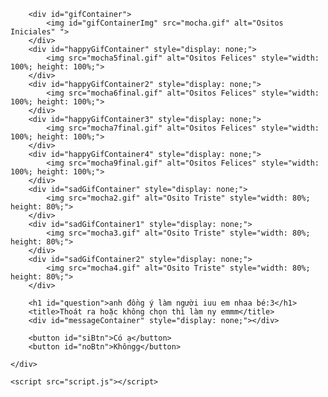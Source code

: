 <!DOCTYPE html>
<html lang="es">
<head>
    <meta charset="UTF-8">
    <meta name="viewport" content="width=device-width, initial-scale=1.0">
    <link rel="stylesheet" href="styles.css">
    <title>anh đồng ý làm người iuu emm nhaa :3</title>
    <title>Thoát ra hoặc không chọn thì làm ny </title>
</head>
<body>
    <div class="container">
        
        <div id="gifContainer">
            <img id="gifContainerImg" src="mocha.gif" alt="Ositos Iniciales" ">
        </div>
        <div id="happyGifContainer" style="display: none;">
            <img src="mocha5final.gif" alt="Ositos Felices" style="width: 100%; height: 100%;">
        </div>
        <div id="happyGifContainer2" style="display: none;">
            <img src="mocha6final.gif" alt="Ositos Felices" style="width: 100%; height: 100%;">
        </div>
        <div id="happyGifContainer3" style="display: none;">
            <img src="mocha7final.gif" alt="Ositos Felices" style="width: 100%; height: 100%;">
        </div>
        <div id="happyGifContainer4" style="display: none;">
            <img src="mocha9final.gif" alt="Ositos Felices" style="width: 100%; height: 100%;">
        </div>
        <div id="sadGifContainer" style="display: none;">
            <img src="mocha2.gif" alt="Osito Triste" style="width: 80%; height: 80%;">
        </div>
        <div id="sadGifContainer1" style="display: none;">
            <img src="mocha3.gif" alt="Osito Triste" style="width: 80%; height: 80%;">
        </div> 
        <div id="sadGifContainer2" style="display: none;">
            <img src="mocha4.gif" alt="Osito Triste" style="width: 80%; height: 80%;">
        </div>
        
        <h1 id="question">anh đồng ý làm người iuu em nhaa bé:3</h1>
        <title>Thoát ra hoặc không chọn thì làm ny emmm</title>
        <div id="messageContainer" style="display: none;"></div>

        <button id="siBtn">Có ạ</button>
        <button id="noBtn">Khôngg</button>
        
    </div>

    <script src="script.js"></script>
</body>
</html>
